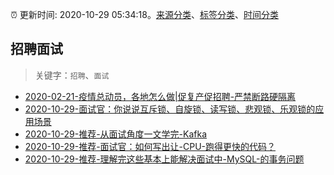 :alarm_clock: 更新时间: 2020-10-29 05:34:18。[来源分类](../README.md)、[标签分类](../TAGS.md)、[时间分类](../TIMELINE.md)

## 招聘面试


> 关键字：`招聘`、`面试`



- [2020-02-21-疫情总动员，各地怎么做|促复产促招聘-严禁断路硬隔离](http://m.china.caixin.com/m/2020-02-22/101519091.html) 
- [2020-10-29-面试官：你说说互斥锁、自旋锁、读写锁、悲观锁、乐观锁的应用场景](https://toutiao.io/k/vhisgi9) 
- [2020-10-29-推荐-从面试角度一文学完-Kafka](https://toutiao.io/k/ugyvu7i) 
- [2020-10-29-推荐-面试官：如何写出让-CPU-跑得更快的代码？](https://toutiao.io/k/l6chi61) 
- [2020-10-29-推荐-理解完这些基本上能解决面试中-MySQL-的事务问题](https://toutiao.io/k/szxq5t8) 